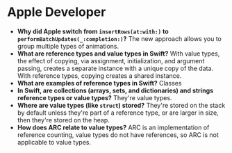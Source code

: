# Apple Developer

- **Why did Apple switch from `insertRows(at:with:)` to `performBatchUpdates(_:completion:)`?** The new approach allows you to group multiple types of animations.
- **What are reference types and value types in Swift?** With value types, the effect of copying, via assignment, initialization, and argument passing, creates a separate instance with a unique copy of the data. With reference types, copying creates a shared instance.
- **What are examples of reference types in Swift?** Classes
- **In Swift, are collections (arrays, sets, and dictionaries) and strings reference types or value types?** They're value types.
- **Where are value types (like `struct`) stored?** They're stored on the stack by default unless they're part of a reference type, or are larger in size, then they're stored on the heap.
- **How does ARC relate to value types?** ARC is an implementation of reference counting, value types do not have references, so ARC is not applicable to value types.